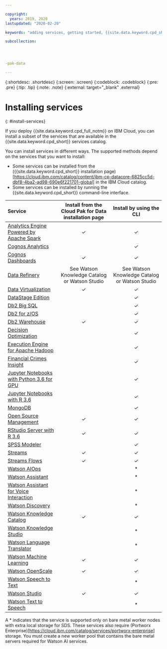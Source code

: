 ```yaml
---

copyright:
  years: 2019, 2020
lastupdated: "2020-02-20"

keywords: "adding services, getting started, {{site.data.keyword.cpd_short}}, {{site.data.keyword.cpd_full_notm}}, data, ai, analytics, data analytics, governance, data governance"

subcollection: 




-pak-data

---
```


{:shortdesc: .shortdesc}
{:screen: .screen}
{:codeblock: .codeblock}
{:pre: .pre}
{:tip: .tip}
{:note: .note}
{:external: target="_blank" .external}


# Installing services
{: #install-services}


If you deploy {{site.data.keyword.cpd_full_notm}} on IBM Cloud, you can install a subset of the services that are available in the {{site.data.keyword.cpd_short}} services catalog.



You can install services in different ways. The supported methods depend on the services that you want to install:

* Some services can be installed from the ({{site.data.keyword.cpd_short}} installation page)[https://cloud.ibm.com/catalog/content/ibm-cp-datacore-6825cc5d-dbf8-4ba2-ad98-690e6f221701-global] in the IBM Cloud catalog.
* Some services can be installed by running the {{site.data.keyword.cpd_short}} command-line interface.

|Service 	      |Install from the Cloud Pak for Data installation page 	|Install by using the CLI|
|:------------- |:-----------------------------------------------------------------:| :-----------:|
|[Analytics Engine Powered by Apache Spark](https://www.ibm.com/support/producthub/icpdata/docs/content/SSQNUZ_current/svc-welcome/spark.html)                                           | 	✓ | 	✓ |
|[Cognos Analytics](https://www.ibm.com/support/producthub/icpdata/docs/content/SSQNUZ_current/svc-welcome/ca.html) 	                                                                |     |  ✓  |
|[Cognos Dashboards](https://www.ibm.com/support/producthub/icpdata/docs/content/SSQNUZ_current/cpd/svc/dashboard-svc.html)                                                                 | 	✓ | 	✓ |
|[Data Refinery](https://www.ibm.com/support/producthub/icpdata/docs/content/SSQNUZ_current/svc-welcome/dr.html)|	See Watson Knowledge Catalog or Watson Studio |	See Watson Knowledge Catalog or Watson Studio |
|[Data Virtualization](https://www.ibm.com/support/producthub/icpdata/docs/content/SSQNUZ_current/svc-welcome/dv.html)                                                                | 	✓ | 	✓ |
|[DataStage Edition](https://www.ibm.com/support/producthub/icpdata/docs/content/SSQNUZ_current/svc-welcome/ds.html)                                                                  |     |  ✓  |
|[Db2 Big SQL](https://www.ibm.com/support/producthub/icpdata/docs/content/SSQNUZ_current/svc-welcome/bigsql.html)                                                                        |     |  ✓  |
|[Db2 for z/OS](https://www.ibm.com/support/producthub/icpdata/docs/content/SSQNUZ_current/svc-welcome/db2z.html)                                                                       |     |  ✓  |
|[Db2 Warehouse](https://www.ibm.com/support/producthub/icpdata/docs/content/SSQNUZ_current/svc-welcome/db2wh.html)                                                                      | 	✓ | 	✓ |
|[Decision Optimization](https://www.ibm.com/support/producthub/icpdata/docs/content/SSQNUZ_current/svc-welcome/do.html)                                                              |     |  ✓  |
|[Execution Engine for Apache Hadoop](https://www.ibm.com/support/producthub/icpdata/docs/content/SSQNUZ_current/svc-welcome/hadoopaddon.html)                                                 |     |  ✓  |
|[Financial Crimes Insight](https://www.ibm.com/support/producthub/icpdata/docs/content/SSQNUZ_current/cpd/svc/fci/fci-install.html)                                                           |     |  ✓  |
|[Jupyter Notebooks with Python 3.6 for GPU](https://www.ibm.com/support/producthub/icpdata/docs/content/SSQNUZ_current/svc-welcome/gpupy36.html)                                        	|     |  ✓  |
|[Jupyter Notebooks with R 3.6](https://www.ibm.com/support/producthub/icpdata/docs/content/SSQNUZ_current/svc-welcome/r36.html)                                                      |     |  ✓  |
|[MongoDB](https://www.ibm.com/support/producthub/icpdata/docs/content/SSQNUZ_current/svc-welcome/mongodb.html)                                                                            |     |  ✓  |
|[Open Source Management](https://www.ibm.com/support/producthub/icpdata/docs/content/SSQNUZ_current/svc-welcome/osg.html)                                                             | 	✓ | 	✓ |
|[RStudio Server with R 3.6](https://www.ibm.com/support/producthub/icpdata/docs/content/SSQNUZ_current/svc-welcome/rstudio.html)                                                         | 	✓ | 	✓ |
|[SPSS Modeler](https://www.ibm.com/support/producthub/icpdata/docs/content/SSQNUZ_current/svc-welcome/spssmodeler.html)                                                                       |     |  ✓  |
|[Streams](https://www.ibm.com/support/producthub/icpdata/docs/content/SSQNUZ_current/svc-welcome/streams.html)                                                                            | 	✓ |  ✓  |
|[Streams Flows](https://www.ibm.com/support/producthub/icpdata/docs/content/SSQNUZ_current/cpd/svc/streams/installing-streams-flows.html)                                                                      | 	✓ |  ✓ |
|[Watson AIOps](https://www.ibm.com/support/producthub/icpdata/docs/content/SSQNUZ_current/cpd/svc/ai-svc.html)                                                                       |     |  *  |
|[Watson Assistant](https://www.ibm.com/support/producthub/icpdata/docs/content/SSQNUZ_current/svc-welcome/watsonassist.html)                                                                   |     |  *  |
|[Watson Assistant for Voice Interaction](https://www.ibm.com/support/producthub/icpdata/docs/content/SSQNUZ_current/svc-welcome/wavi.html)                                             |     |  *  |
|[Watson Discovery](https://www.ibm.com/support/producthub/icpdata/docs/content/SSQNUZ_current/svc-welcome/watsondisc.html)                                                                   |     |  *  |
|[Watson Knowledge Catalog](https://www.ibm.com/support/producthub/icpdata/docs/content/SSQNUZ_current/svc-welcome/wkc.html)                                                           | 	✓ | ✓  |
|[Watson Knowledge Studio](https://www.ibm.com/support/producthub/icpdata/docs/content/SSQNUZ_current/svc-welcome/watsonks.html)                                                            |     |  *  |
|[Watson Language Translator](https://www.ibm.com/support/producthub/icpdata/docs/content/SSQNUZ_current/svc-welcome/wlt.html)                                                         |     |  *  |
|[Watson Machine Learning](https://www.ibm.com/support/producthub/icpdata/docs/content/SSQNUZ_current/svc-welcome/wml.html)                                                            | 	✓ | 	✓ |
|[Watson OpenScale](https://www.ibm.com/support/producthub/icpdata/docs/content/SSQNUZ_current/svc-welcome/aiopenscale.html)                                                                   | 	✓ | 	✓ |
|[Watson Speech to Text](https://www.ibm.com/support/producthub/icpdata/docs/content/SSQNUZ_current/svc-welcome/wstt.html)                                                              |     |  *  |
|[Watson Studio](https://www.ibm.com/support/producthub/icpdata/docs/content/SSQNUZ_current/svc-welcome/wsl.html)                                                                      | 	✓ | 	✓ |
|[Watson Text to Speech](https://www.ibm.com/support/producthub/icpdata/docs/content/SSQNUZ_current/svc-welcome/wtts.html)                                                              |     |  *  |

A * indicates that the service is supported only on bare metal worker nodes with extra local storage for SDS. These services also require (Portworx Enterprise)[https://cloud.ibm.com/catalog/services/portworx-enterprise] storage. You must create a new worker pool that contains the bare metal servers required for Watson AI services.

